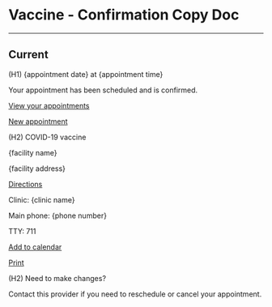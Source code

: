 # Vaccine - Confirmation Copy Doc
---

## Current

(H1) {appointment date} at {appointment time}

Your appointment has been scheduled and is confirmed.

[View your appointments](link)

[New appointment](link)

(H2) COVID-19 vaccine

{facility name}

{facility address}

[Directions](link)

Clinic: {clinic name}

Main phone: {phone number}

TTY: 711

[Add to calendar](link)

[Print](link)

(H2) Need to make changes?

Contact this provider if you need to reschedule or cancel your appointment.
